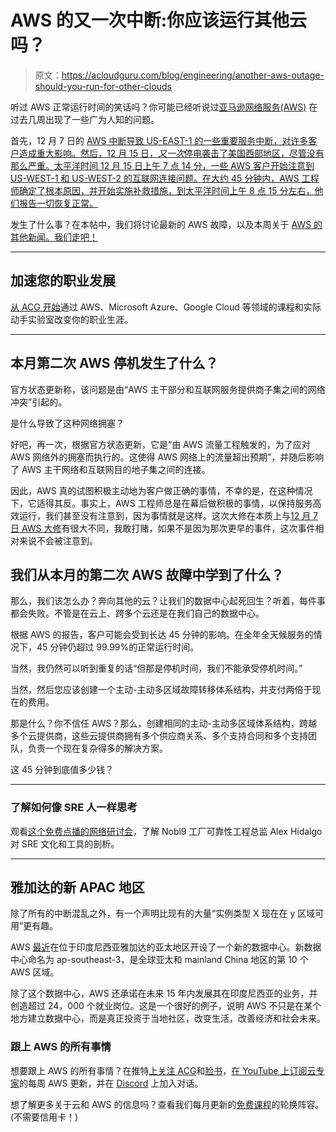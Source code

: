 # AWS 的又一次中断:你应该运行其他云吗？

> 原文：<https://acloudguru.com/blog/engineering/another-aws-outage-should-you-run-for-other-clouds>

听过 AWS 正常运行时间的笑话吗？你可能已经听说过[亚马逊网络服务(AWS)](https://acloudguru.com/blog/engineering/what-is-amazon-web-services-aws) 在过去几周出现了一些广为人知的问题。

首先，12 月 7 日的 [AWS 中断导致 US-EAST-1 的一些重要服务中断，对许多客户造成重大影响。然后，12 月 15 日，*又一次*停电袭击了美国西部地区，尽管没有那么严重。太平洋时间 12 月 15 日上午 7 点 14 分，一些 AWS 客户开始注意到 US-WEST-1 和 US-WEST-2 的互联网连接问题。在大约 45 分钟内，AWS 工程师确定了根本原因，并开始实施补救措施，到太平洋时间上午 8 点 15 分左右，他们报告一切恢复正常。](https://acloudguru.com/blog/engineering/what-happened-with-the-aws-outage)

发生了什么事？在本帖中，我们将讨论最新的 AWS 故障，以及本周关于 [AWS 的其他新闻。我们走吧！](https://acloudguru.com/videos/aws-this-week)

* * *

## 加速您的职业发展

[从 ACG 开始](https://acloudguru.com/pricing)通过 AWS、Microsoft Azure、Google Cloud 等领域的课程和实际动手实验室改变你的职业生涯。

* * *

## 本月第二次 AWS 停机发生了什么？

官方状态更新称，该问题是由“AWS 主干部分和互联网服务提供商子集之间的网络冲突”引起的。

是什么导致了这种网络拥塞？

好吧，再一次，根据官方状态更新，它是“由 AWS 流量工程触发的，为了应对 AWS 网络外的拥塞而执行的。这使得 AWS 网络上的流量超出预期”，并随后影响了 AWS 主干网络和互联网目的地子集之间的连接。

因此，AWS 真的试图积极主动地为客户做正确的事情，不幸的是，在这种情况下，它适得其反。事实上，AWS 工程师总是在幕后做积极的事情，以保持服务高效运行，我们甚至没有注意到，因为事情就是这样。这次大修在本质上与[12 月 7 日 AWS 大修](https://acloudguru.com/blog/engineering/what-happened-with-the-aws-outage)有很大不同，我敢打赌，如果不是因为那次更早的事件，这次事件相对来说不会被注意到。

## 我们从本月的第二次 AWS 故障中学到了什么？

那么，我们该怎么办？奔向其他的云？让我们的数据中心起死回生？听着，每件事都会失败。不管是在云上、跨多个云还是在我们自己的数据中心。

根据 AWS 的报告，客户可能会受到长达 45 分钟的影响。在全年全天候服务的情况下，45 分钟仍超过 99.99%的正常运行时间。

当然，我仍然可以听到重复的话“但那是停机时间，我们不能承受停机时间。”

当然，然后您应该创建一个主动-主动多区域故障转移体系结构，并支付两倍于现在的费用。

那是什么？你不信任 AWS？那么，创建相同的主动-主动多区域体系结构，跨越多个云提供商，这些云提供商拥有多个供应商关系、多个支持合同和多个支持团队，负责一个现在复杂得多的解决方案。

这 45 分钟到底值多少钱？

* * *

### 了解如何像 SRE 人一样思考

观看[这个免费点播的网络研讨会](https://get.acloudguru.com/think-like-an-sre-webinar)，了解 Nobl9 工厂可靠性工程总监 Alex Hidalgo 对 SRE 文化和工具的剖析。

* * *

## 雅加达的新 APAC 地区

除了所有的中断混乱之外，有一个声明比现有的大量“实例类型 X 现在在 y 区域可用”更有趣。

AWS [最近](https://aws.amazon.com/blogs/aws/now-open-aws-asia-pacific-jakarta-region/)在位于印度尼西亚雅加达的亚太地区开设了一个新的数据中心。新数据中心命名为 ap-southeast-3，是全球亚太和 mainland China 地区的第 10 个 AWS 区域。

除了这个数据中心，AWS 还承诺在未来 15 年内发展其在印度尼西亚的业务，并创造超过 24，000 个就业岗位。这是一个很好的例子，说明 AWS 不只是在某个地方建立数据中心，而是真正投资于当地社区，改变生活，改善经济和社会未来。

### 跟上 AWS 的所有事情

想要跟上 AWS 的所有事情？在推特[上关注 ACG](https://twitter.com/acloudguru)和[脸书](https://www.facebook.com/acloudguru)，[在 YouTube 上订阅云专家](https://www.youtube.com/c/AcloudGuru/?sub_confirmation=1)的每周 AWS 更新，并在 [Discord](http://discord.gg/acloudguru) 上加入对话。

想了解更多关于云和 AWS 的信息吗？查看我们每月更新的[免费课程](https://acloudguru.com/blog/news/whats-free-at-acg)的轮换阵容。(不需要信用卡！)